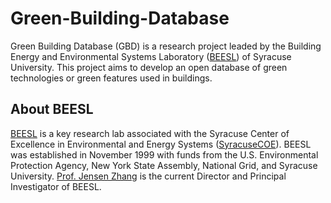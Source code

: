 # Green-Building-Database
Green Building Database (GBD) is a research project leaded by the Building Energy and Environmental Systems Laboratory ([BEESL](http://beesl.syr.edu)) of Syracuse University. This project aims to develop an open database of green technologies or green features used in buildings. 

## About BEESL
[BEESL](http://beesl.syr.edu) is a key research lab associated with the Syracuse Center of Excellence in Environmental and Energy Systems ([SyracuseCOE](http://syracusecoe.syr.edu/)). BEESL was established in November 1999 with funds from the U.S. Environmental Protection Agency, New York State Assembly, National Grid, and Syracuse University. [Prof. Jensen Zhang](http://eng-cs.syr.edu/our-departments/mechanical-and-aerospace-engineering/people/?peopleid=3324) is the current Director and Principal Investigator of BEESL.
